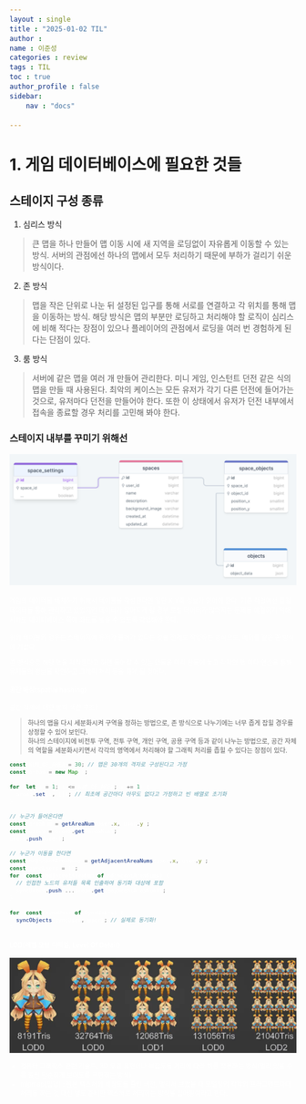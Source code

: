 ```yaml
---
layout : single
title : "2025-01-02 TIL"
author : 
name : 이준성
categories : review
tags : TIL
toc : true
author_profile : false
sidebar:
    nav : "docs"

---
```


# 1. 게임 데이터베이스에 필요한 것들

## 스테이지 구성 종류

1. 심리스 방식
> 큰 맵을 하나 만들어 맵 이동 시에 새 지역을 로딩없이 자유롭게 이동할 수 있는 방식. 서버의 관점에선 하나의 맵에서 모두 처리하기 때문에 부하가 걸리기 쉬운 방식이다.<br>
2. 존 방식
> 맵을 작은 단위로 나눈 뒤 설정된 입구를 통해 서로를 연결하고 각 위치를 통해 맵을 이동하는 방식. 해당 방식은 맵의 부분만 로딩하고 처리해야 할 로직이 심리스에 비해 적다는 장점이 있으나 플레이어의 관점에서 로딩을 여러 번 경험하게 된다는 단점이 있다.
3. 룸 방식
> 서버에 같은 맵을 여러 개 만들어 관리한다. 미니 게임, 인스턴트 던전 같은 식의 맵을 만들 때 사용된다. 최악의 케이스는 모든 유저가 각기 다른 던전에 들어가는 것으로, 유저마다 던전을 만들어야 한다. 또한 이 상태에서 유저가 던전 내부에서 접속을 종료할 경우 처리를 고민해 봐야 한다.
>
### 스테이지 내부를 꾸미기 위해선


![이미지](/assets/images/예시_테이블.png)


<span style = "color:white; font-size:80%">게임의 데이터를 배치하기 위해서 테이블을 작성한다면 일단 X,Y축 정보가 있어야 한다. 기존 작업에선 로컬 데이터를 통해 관리하고 있었지만 데이터가 많아지게 될 경우 로컬 데이터가 많아지는 문제를 해결하기 위해서라도 데이터베이스 쪽에 좌표를 넣을 수 있도록 작업해야 한다.<br>
</span>

<span style = "color:white; font-size:80%">
위의 테이블의 경우는 스테이지에 유저가 들어가 있다는 것을 전제로 작업하는 방식으로, 메이플 같은 존 방식에 가깝다.<br>


존 방식으로 해당 맵을 제작한다고 하면 들어갈 수 있는 맵들을 미리 만들어 놓고 각각의 맵 마다 연산을 통해 유저들의 정보를 확인하고 그래픽 처리 등을 하게 될 것이다.<br>
</span>

#### 공간 해싱(spatial hashing)
공간 객체에 대한 동적 색인 구조?
> 하나의 맵을 다시 세분화시켜 구역을 정하는 방법으로, 존 방식으로 나누기에는 너무 좁게 잡힐 경우를 상정할 수 있어 보인다.<br>
> 하나의 스테이지에 비전투 구역, 전투 구역, 개인 구역, 공용 구역 등과 같이 나누는 방법으로, 공간 자체의 역할을 세분화시키면서 각각의 영역에서 처리해야 할 그래픽 처리를 좁힐 수 있다는 장점이 있다.
>
```js
const NUM_OF_AREA = 30; // 맵은 30개의 격자로 구성된다고 가정
const areas = new Map();

for (let i = 1; i <= NUM_OF_AREA; i += 1) {
  areas.set(i, []); // 최초에 공간마다 아무도 없다고 가정하고 빈 배열로 초기화
}

// 누군가 들어온다면
const areaNum = getAreaNum(user.x, user.y);
const users = areas.get(areaNum);
users.push(user);

// 누군가 이동을 한다면
const adjacentAreaNums = getAdjacentAreaNums(user.x, user.y);
const syncUsers = [];
for (const adjacentAreaNum of adjacentAreaNums) {
  // 인접한 노드의 유저들 목록 인출하여 동기화 대상에 포함
  syncUsers.push(...areas.get(adjacentAreaNum)); 
}

for (const syncUser of SyncUsers) {
  syncObjects(syncUser, user); // 실제로 동기화!
}
```

#### LOD(레벨 오브 디테일, Level Of Detail)
![lod](/assets/images/LOD차이.png)

- 컴퓨터 그래픽스 관련 기술로, 3D 모델 표현이나 복잡도를 거리에 따라 차등 적용하는 방식(멀리 있을 수록 훨씬 단순하게 보이도록 구현하는 방식)
- mipmap(밉맵) : 원본 텍스처의 해상도를 줄인 버전, 멀리서 보았을 때 모델링의 각각의 프래그먼트마다 처리를 하는 것 대신 별도 준비한 텍스처로 처리하는 방식을 밉매핑이라고 한다. 

